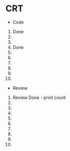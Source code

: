 # CRT
- Code
1. Done
2.
3.
4. Done
5.
6.
7.
8.
9.
10.
- Review
1. Review Done - print count 
2.
3.
4.
5.
6.
7.
8.
9.
10.

